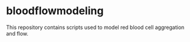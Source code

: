 # bloodflowmodeling
This repository contains scripts used to model red blood cell aggregation and flow. 
